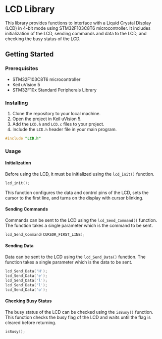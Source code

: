 # LCD Library

This library provides functions to interface with a Liquid Crystal Display (LCD) in 4-bit mode using STM32F103C8T6 microcontroller. It includes initialization of the LCD, sending commands and data to the LCD, and checking the busy status of the LCD.

## Getting Started

### Prerequisites

- STM32F103C8T6 microcontroller
- Keil uVision 5
- STM32F10x Standard Peripherals Library

### Installing

1. Clone the repository to your local machine.
2. Open the project in Keil uVision 5.
3. Add the `LCD.h` and `LCD.c` files to your project.
4. Include the `LCD.h` header file in your main program.

```c
#include "LCD.h"
```

### Usage

#### Initialization

Before using the LCD, it must be initialized using the `lcd_init()` function.

```c
lcd_init();
```

This function configures the data and control pins of the LCD, sets the cursor to the first line, and turns on the display with cursor blinking.

#### Sending Commands

Commands can be sent to the LCD using the `lcd_Send_Command()` function. The function takes a single parameter which is the command to be sent.

```c
lcd_Send_Command(CURSOR_FIRST_LINE);
```

#### Sending Data

Data can be sent to the LCD using the `lcd_Send_Data()` function. The function takes a single parameter which is the data to be sent.

```c
lcd_Send_Data('H');
lcd_Send_Data('e');
lcd_Send_Data('l');
lcd_Send_Data('l');
lcd_Send_Data('o');
```

#### Checking Busy Status

The busy status of the LCD can be checked using the `isBusy()` function. This function checks the busy flag of the LCD and waits until the flag is cleared before returning.

```c
isBusy();
```
